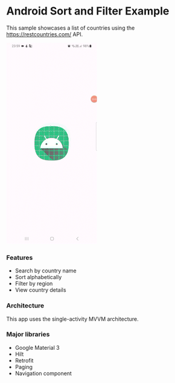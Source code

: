 # Android Sort and Filter Example

This sample showcases a list of countries using the https://restcountries.com/ API. 

![flow](/images/github_image.gif)

### Features
- Search by country name
- Sort alphabetically
- Filter by region
- View country details

### Architecture
This app uses the single-activity MVVM architecture.

### Major libraries
- Google Material 3
- Hilt
- Retrofit
- Paging 
- Navigation component

